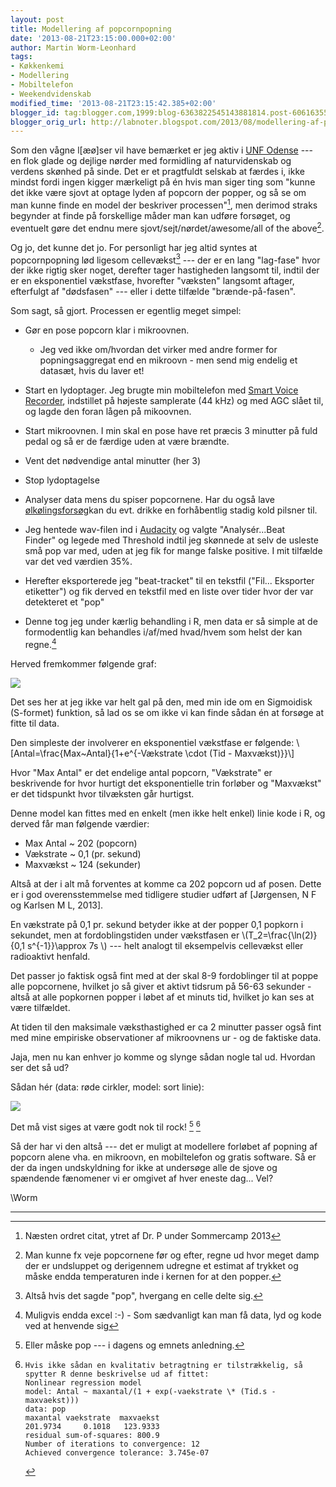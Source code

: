 ```yaml
---
layout: post
title: Modellering af popcornpopning
date: '2013-08-21T23:15:00.000+02:00'
author: Martin Worm-Leonhard
tags:
- Køkkenkemi
- Modellering
- Mobiltelefon
- Weekendvidenskab
modified_time: '2013-08-21T23:15:42.385+02:00'
blogger_id: tag:blogger.com,1999:blog-6363822545143881814.post-6061635529709972434
blogger_orig_url: http://labnoter.blogspot.com/2013/08/modellering-af-popcornpopning.html
---
```


Som den vågne l\[æø\]ser vil have bemærket er jeg aktiv i [UNF
Odense](http://odense.unf.dk/) --- en flok glade og dejlige nørder med
formidling af naturvidenskab og verdens skønhed på sinde. Det er et
pragtfuldt selskab at færdes i, ikke mindst fordi ingen kigger mærkeligt
på én hvis man siger ting som "kunne det ikke være sjovt at optage lyden
af popcorn der popper, og så se om man kunne finde en model der
beskriver processen"[^1], men derimod straks begynder at finde på
forskellige måder man kan udføre forsøget, og eventuelt gøre det endnu
mere sjovt/sejt/nørdet/awesome/all of the above[^1a].

Og jo, det kunne det jo. For personligt har jeg altid syntes at
popcornpopning lød ligesom cellevækst[^2] --- der er en lang "lag-fase"
hvor der ikke rigtig sker noget, derefter tager hastigheden langsomt
til, indtil der er en eksponentiel vækstfase, hvorefter "væksten"
langsomt aftager, efterfulgt af "dødsfasen" --- eller i dette tilfælde
"brænde-på-fasen".

Som sagt, så gjort. Processen er egentlig meget simpel:

- Gør en pose popcorn klar i mikroovnen.
    -   Jeg ved ikke om/hvordan det virker med andre former for
        popningsaggregat end en mikroovn - men send mig endelig et datasæt,
        hvis du laver et!

- Start en lydoptager. Jeg brugte min mobiltelefon med [Smart Voice
    Recorder](https://play.google.com/store/apps/details?id=com.andrwq.recorder),
    indstillet på højeste samplerate (44 kHz) og med AGC slået til, og lagde
    den foran lågen på mikoovnen.
- Start mikroovnen. I min skal en pose have ret præcis 3 minutter på fuld
    pedal og så er de færdige uden at være brændte.
- Vent det nødvendige antal minutter (her 3)
- Stop lydoptagelse
- Analyser data mens du spiser popcornene. Har du også lave
    [ølkølingsforsøg](http://labnoter.blogspot.dk/2013/08/lkling-forstudie-til-festival.html)kan
    du evt. drikke en forhåbentlig stadig kold pilsner til.
- Jeg hentede wav-filen ind i
    [Audacity](http://audacity.sourceforge.net/) og valgte
    "Analysér...Beat Finder" og legede med Threshold indtil jeg skønnede
    at selv de usleste små pop var med, uden at jeg fik for mange
    falske positive. I mit tilfælde var det ved værdien 35%.
-   Herefter eksporterede jeg "beat-tracket" til en tekstfil ("Fil...
    Eksporter etiketter") og fik derved en tekstfil med en liste over
    tider hvor der var detekteret et "pop"
-   Denne tog jeg under kærlig behandling i R, men data er så simple at
    de formodentlig kan behandles i/af/med hvad/hvem som helst der kan
    regne.[^3]  

Herved fremkommer følgende graf:

[![]({{site.url}}/images/-Wr6R4HLJphE/UhUjVpqqnUI/AAAAAAAABzc/l2xQzrFK7Zg/s400/pop1.png)]({{site.url}}/images/-Wr6R4HLJphE/UhUjVpqqnUI/AAAAAAAABzc/l2xQzrFK7Zg/s1600/pop1.png)

Det ses her at jeg ikke var helt gal på den, med min ide om en
Sigmoidisk (S-formet) funktion, så lad os se om ikke vi kan finde sådan
én at forsøge at fitte til data. 

Den simpleste der involverer en
eksponentiel vækstfase er følgende:
\\[Antal=\frac{Max~Antal}{1+e^{-Vækstrate \cdot (Tid -
Maxvækst)}}\\]

Hvor "Max Antal" er det endelige antal popcorn, "Vækstrate" er
beskrivende for hvor hurtigt det eksponentielle trin forløber og
"Maxvækst" er det tidspunkt hvor tilvæksten går hurtigst.

Denne model kan fittes med en enkelt (men ikke helt enkel) linie kode i
R, og derved får man følgende værdier:

-   Max Antal ~ 202 (popcorn)
-   Vækstrate ~ 0,1 (pr. sekund)
-   Maxvækst ~ 124 (sekunder)

Altså at der i alt må forventes at komme ca 202 popcorn ud af posen.
Dette er i god overensstemmelse med tidligere studier udført af
\[Jørgensen, N F og Karlsen M L, 2013\].

En vækstrate på 0,1 pr. sekund betyder ikke at der popper 0,1 popkorn i
sekundet, men at fordoblingstiden under vækstfasen er
\\(T_2=\frac{\ln(2)}{0,1 s^{-1}}\approx 7s \\) --- helt analogt til
eksempelvis cellevækst eller radioaktivt henfald. 

Det passer jo faktisk
også fint med at der skal 8-9 fordoblinger til at poppe alle popcornene,
hvilket jo så giver et aktivt tidsrum på 56-63 sekunder - altså at alle
popkornen popper i løbet af et minuts tid, hvilket jo kan ses at være
tilfældet.

At tiden til den maksimale væksthastighed er ca 2 minutter passer også
fint med mine empiriske observationer af mikroovnens ur - og de faktiske
data.

Jaja, men nu kan enhver jo komme og slynge sådan nogle tal ud. Hvordan
ser det så ud? 

Sådan hér (data: røde cirkler, model: sort linie):

[![]({{site.url}}/images/-jFfZK8M50-g/UhUqRM7skSI/AAAAAAAABzs/k3ar5DC1eAc/s400/pop2.png)]({{site.url}}/images/-jFfZK8M50-g/UhUqRM7skSI/AAAAAAAABzs/k3ar5DC1eAc/s1600/pop2.png)

Det må vist siges at være godt nok til rock! [^4] [^5]

Så der har vi den altså --- det er muligt at modellere forløbet af popning
af popcorn alene vha. en mikroovn, en mobiltelefon og gratis software.
Så er der da ingen undskyldning for ikke at undersøge alle de sjove og
spændende fænomener vi er omgivet af hver eneste dag... Vel?

\\Worm

------------------------------------------------------------------------

[^1]: Næsten ordret citat, ytret af Dr. P under Sommercamp 2013



[^1a]: Man kunne fx veje popcornene før og efter, regne ud hvor meget
    damp der er undsluppet og derigennem udregne et estimat af trykket og
    måske endda temperaturen inde i kernen for at den popper.

[^2]: Altså hvis det sagde "pop", hvergang en celle delte sig.

[^3]: Muligvis endda excel :-) - Som sædvanligt kan man få data, lyd og
    kode ved at henvende sig

[^4]: Eller måske pop --- i dagens og emnets anledning.

[^5]: 
        Hvis ikke sådan en kvalitativ betragtning er tilstrækkelig, så
        spytter R denne beskrivelse ud af fittet:
        Nonlinear regression model
        model: Antal ~ maxantal/(1 + exp(-vaekstrate \* (Tid.s - maxvaekst)))
        data: pop
        maxantal vaekstrate  maxvaekst
        201.9734     0.1018   123.9333
        residual sum-of-squares: 800.9
        Number of iterations to convergence: 12
        Achieved convergence tolerance: 3.745e-07
